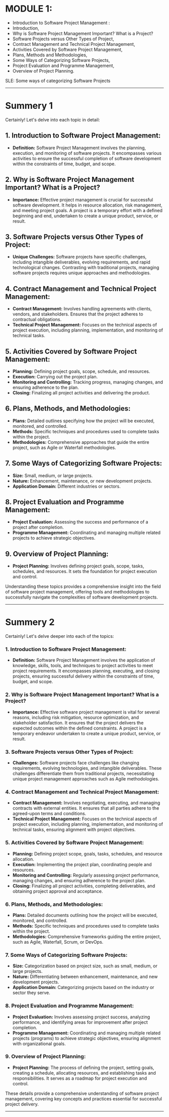 # MODULE 1:

- Introduction to Software Project Management :
- Introduction,
- Why is Software Project Management Important? What is a Project?
- Software Projects versus Other Types of Project,
- Contract Management and Technical Project Management,
- Activities Covered by Software Project Management,
- Plans, Methods and Methodologies,
- Some Ways of Categorizing Software Projects,
- Project Evaluation and Programme Management,
- Overview of Project Planning.

SLE: Some ways of categorizing Software Projects

---

# Summery 1

Certainly! Let's delve into each topic in detail:

## 1. **Introduction to Software Project Management:**

- **Definition:** Software Project Management involves the planning, execution, and monitoring of software projects. It encompasses various activities to ensure the successful completion of software development within the constraints of time, budget, and scope.

## 2. **Why is Software Project Management Important? What is a Project?**

- **Importance:** Effective project management is crucial for successful software development. It helps in resource allocation, risk management, and meeting project goals. A project is a temporary effort with a defined beginning and end, undertaken to create a unique product, service, or result.

## 3. **Software Projects versus Other Types of Project:**

- **Unique Challenges:** Software projects have specific challenges, including intangible deliverables, evolving requirements, and rapid technological changes. Contrasting with traditional projects, managing software projects requires unique approaches and methodologies.

## 4. **Contract Management and Technical Project Management:**

- **Contract Management:** Involves handling agreements with clients, vendors, and stakeholders. Ensures that the project adheres to contractual obligations.
- **Technical Project Management:** Focuses on the technical aspects of project execution, including planning, implementation, and monitoring of technical tasks.

## 5. **Activities Covered by Software Project Management:**

- **Planning:** Defining project goals, scope, schedule, and resources.
- **Execution:** Carrying out the project plan.
- **Monitoring and Controlling:** Tracking progress, managing changes, and ensuring adherence to the plan.
- **Closing:** Finalizing all project activities and delivering the product.

## 6. **Plans, Methods, and Methodologies:**

- **Plans:** Detailed outlines specifying how the project will be executed, monitored, and controlled.
- **Methods:** Specific techniques and procedures used to complete tasks within the project.
- **Methodologies:** Comprehensive approaches that guide the entire project, such as Agile or Waterfall methodologies.

## 7. **Some Ways of Categorizing Software Projects:**

- **Size:** Small, medium, or large projects.
- **Nature:** Enhancement, maintenance, or new development projects.
- **Application Domain:** Different industries or sectors.

## 8. **Project Evaluation and Programme Management:**

- **Project Evaluation:** Assessing the success and performance of a project after completion.
- **Programme Management:** Coordinating and managing multiple related projects to achieve strategic objectives.

## 9. **Overview of Project Planning:**

- **Project Planning:** Involves defining project goals, scope, tasks, schedules, and resources. It sets the foundation for project execution and control.

Understanding these topics provides a comprehensive insight into the field of software project management, offering tools and methodologies to successfully navigate the complexities of software development projects.

---

# Summery 2

Certainly! Let's delve deeper into each of the topics:

### 1. Introduction to Software Project Management:

- **Definition:** Software Project Management involves the application of knowledge, skills, tools, and techniques to project activities to meet project requirements. It encompasses planning, executing, and closing projects, ensuring successful delivery within the constraints of time, budget, and scope.

### 2. Why is Software Project Management Important? What is a Project?

- **Importance:** Effective software project management is vital for several reasons, including risk mitigation, resource optimization, and stakeholder satisfaction. It ensures that the project delivers the expected outcomes within the defined constraints. A project is a temporary endeavor undertaken to create a unique product, service, or result.

### 3. Software Projects versus Other Types of Project:

- **Challenges:** Software projects face challenges like changing requirements, evolving technologies, and intangible deliverables. These challenges differentiate them from traditional projects, necessitating unique project management approaches such as Agile methodologies.

### 4. Contract Management and Technical Project Management:

- **Contract Management:** Involves negotiating, executing, and managing contracts with external entities. It ensures that all parties adhere to the agreed-upon terms and conditions.
- **Technical Project Management:** Focuses on the technical aspects of project execution, including planning, implementation, and monitoring of technical tasks, ensuring alignment with project objectives.

### 5. Activities Covered by Software Project Management:

- **Planning:** Defining project scope, goals, tasks, schedules, and resource allocation.
- **Execution:** Implementing the project plan, coordinating people and resources.
- **Monitoring and Controlling:** Regularly assessing project performance, managing changes, and ensuring adherence to the project plan.
- **Closing:** Finalizing all project activities, completing deliverables, and obtaining project approval and acceptance.

### 6. Plans, Methods, and Methodologies:

- **Plans:** Detailed documents outlining how the project will be executed, monitored, and controlled.
- **Methods:** Specific techniques and procedures used to complete tasks within the project.
- **Methodologies:** Comprehensive frameworks guiding the entire project, such as Agile, Waterfall, Scrum, or DevOps.

### 7. Some Ways of Categorizing Software Projects:

- **Size:** Categorization based on project size, such as small, medium, or large projects.
- **Nature:** Differentiating between enhancement, maintenance, and new development projects.
- **Application Domain:** Categorizing projects based on the industry or sector they serve.

### 8. Project Evaluation and Programme Management:

- **Project Evaluation:** Involves assessing project success, analyzing performance, and identifying areas for improvement after project completion.
- **Programme Management:** Coordinating and managing multiple related projects (programs) to achieve strategic objectives, ensuring alignment with organizational goals.

### 9. Overview of Project Planning:

- **Project Planning:** The process of defining the project, setting goals, creating a schedule, allocating resources, and establishing tasks and responsibilities. It serves as a roadmap for project execution and control.

These details provide a comprehensive understanding of software project management, covering key concepts and practices essential for successful project delivery.

---
